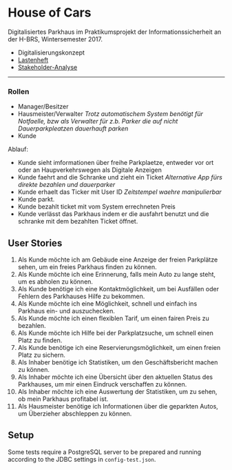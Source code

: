 # House of Cars

Digitalisiertes Parkhaus im Praktikumsprojekt der Informationssicherheit an der H-BRS, Wintersemester 2017.

- Digitalisierungskonzept
- [Lastenheft](doc/Lastenheft.md)
- [Stakeholder-Analyse](doc/Stakeholder-Analyse.txt)

---

### Rollen

- Manager/Besitzer
- Hausmeister/Verwalter _Trotz automatischem System benötigt für Notfaelle, bzw als Verwalter für z.b. Parker die auf nicht Dauerparkpleatzen dauerhauft parken_
- Kunde

Ablauf:

- Kunde sieht imformationen über freihe Parkplaetze, entweder vor ort oder an Haupverkehrswegen als Digitale Anzeigen
- Kunde faehrt and die Schranke und zieht ein Ticket _Alternative App fürs direkte bezahlen und dauerparker_
- Kunde erhaelt das Ticker mit User ID _Zeitstempel waehre manipulierbar_
- Kunde parkt.
- Kunde bezahlt ticket mit vom System errechneten Preis
- Kunde verlässt das Parkhaus indem er die ausfahrt benutzt und die schranke mit dem bezahlten Ticket öffnet.

## User Stories

1. Als Kunde möchte ich am Gebäude eine Anzeige der freien Parkplätze sehen, um ein freies Parkhaus finden zu können.
1. Als Kunde möchte ich eine Erinnerung, falls mein Auto zu lange steht, um es abholen zu können.
1. Als Kunde benötige ich eine Kontaktmöglichkeit, um bei Ausfällen oder Fehlern des Parkhauses Hilfe zu bekommen.
1. Als Kunde möchte ich eine Möglichkeit, schnell und einfach ins Parkhaus ein- und auszuchecken.
1. Als Kunde möchte ich einen flexiblen Tarif, um einen fairen Preis zu bezahlen.
1. Als Kunde möchte ich Hilfe bei der Parkplatzsuche, um schnell einen Platz zu finden.
1. Als Kunde benötige ich eine Reservierungsmöglichkeit, um einen freien Platz zu sichern.
1. Als Inhaber benötige ich Statistiken, um den Geschäftsbericht machen zu können.
1. Als Inhaber möchte ich eine Übersicht über den aktuellen Status des Parkhauses, um mir einen Eindruck verschaffen zu können.
1. Als Inhaber möchte ich eine Auswertung der Statistiken, um zu sehen, ob mein Parkhaus profitabel ist.
1. Als Hausmeister benötige ich Informationen über die geparkten Autos, um Überzieher abschleppen zu können.

## Setup

Some tests require a PostgreSQL server to be prepared and running according to the JDBC settings in `config-test.json`.
